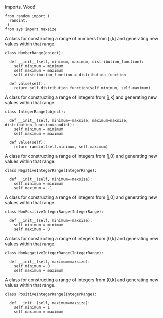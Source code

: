 Imports.  Woot!

    from random import (
      randint,
     )
    from sys import maxsize 

A class for constructing a range of numbers from [j,k]
and generating new values within that range.

    class NumberRange(object):
      
      def __init__(self, minimum, maximum, distribution_function):
        self.minimum = minimum
        self.maximum = maximum
        self.distribution_function = distribution_function

      def value(self):
        return self.distribution_function(self.minimum, self.maximum)

A class for constructing a range of integers from [j,k]
and generating new values within that range.

    class IntegerRange(object):
      
      def __init__(self, minimum=-maxsize, maximum=maxsize, distribution_function=randint):
        self.minimum = minimum
        self.maximum = maximum

      def value(self):
        return randint(self.minimum, self.maximum)

A class for constructing a range of integers from [j,0)
and generating new values within that range.

    class NegativeIntegerRange(IntegerRange):
      
      def __init__(self, minimum=-maxsize):
        self.minimum = minimum
        self.maximum = -1

A class for constructing a range of integers from [j,0]
and generating new values within that range.

    class NonPositiveIntegerRange(IntegerRange):
      
      def __init__(self, minimum=-maxsize):
        self.minimum = minimum
        self.maximum = 0

A class for constructing a range of integers from [0,k]
and generating new values within that range.

    class NonNegativeIntegerRange(IntegerRange):
      
      def __init__(self, maximum=maxsize):
        self.minimum = 0
        self.maximum = maximum

A class for constructing a range of integers from (0,k]
and generating new values within that range.

    class PositiveIntegerRange(IntegerRange):
      
      def __init__(self, maximum=maxsize):
        self.minimum = 1
        self.maximum = maximum

